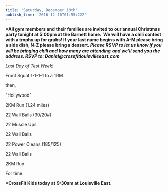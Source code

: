 ```yaml
---
title: 'Saturday, December 10th'
publish_time: '2016-12-10T01:55:22Z'
---
```


**\*All gym members and their families are invited to our annual
Christmas party tonight at 5:00pm at the Barnett home.  We will have a
chili contest with a trophy up for grabs! If your last name begins with
A-M please bring a side dish, N-Z please bring a dessert. *Please RSVP
to let us know if you will be bringing chili and how many are attending
and we'll send you the address. RSVP to:
Daniel\@crossfitlouisvilleeast.com***

*Last Day of Test Week!*

Front Squat 1-1-1-1 to a 1RM

then,

"Hollywood"

2KM Run (1.24 miles)

22 Wall Balls (30/20\#)

22 Muscle Ups

22 Wall Balls

22 Power Cleans (185/125)

22 Wall Balls

2KM Run

For time.

**\*CrossFit Kids today at 9:30am at Louisville East.**
